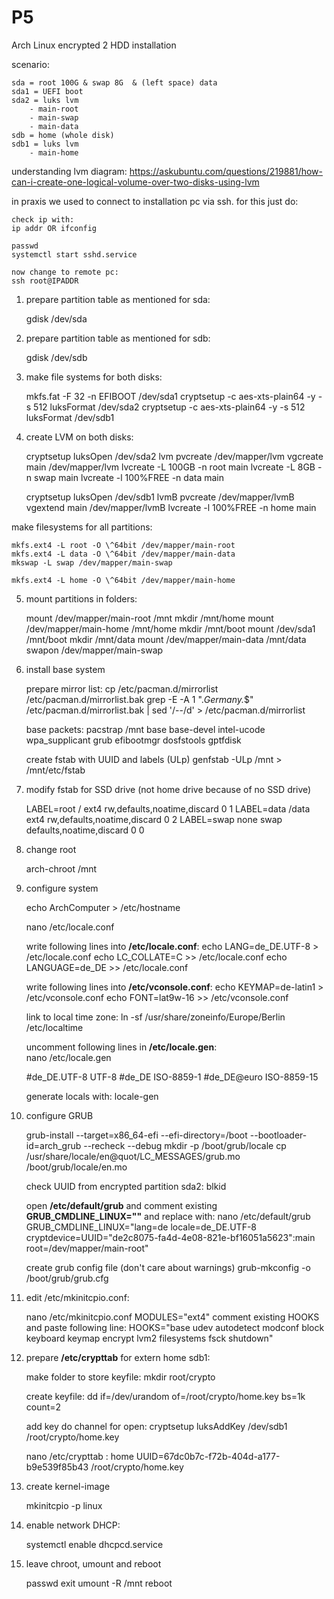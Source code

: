 # P5
Arch Linux encrypted 2 HDD installation

scenario:

	sda = root 100G & swap 8G  & (left space) data
	sda1 = UEFI boot
	sda2 = luks lvm
		- main-root
		- main-swap
		- main-data
	sdb = home (whole disk)
	sdb1 = luks lvm
		- main-home 

understanding lvm diagram: https://askubuntu.com/questions/219881/how-can-i-create-one-logical-volume-over-two-disks-using-lvm

in praxis we used to connect to installation pc via ssh. for this just do:

	check ip with:
	ip addr OR ifconfig

	passwd
	systemctl start sshd.service
	
	now change to remote pc:
	ssh root@IPADDR

1. prepare partition table as mentioned for sda:

	gdisk /dev/sda
	
2. prepare partition table as mentioned for sdb:

	gdisk /dev/sdb

3. make file systems for both disks:
	
	mkfs.fat -F 32 -n EFIBOOT /dev/sda1
	cryptsetup -c aes-xts-plain64 -y -s 512 luksFormat /dev/sda2
	cryptsetup -c aes-xts-plain64 -y -s 512 luksFormat /dev/sdb1
	
4. create LVM on both disks:
	
	cryptsetup luksOpen /dev/sda2 lvm
	pvcreate /dev/mapper/lvm
	vgcreate main /dev/mapper/lvm
	lvcreate -L 100GB -n root main
	lvcreate -L 8GB -n swap main
	lvcreate -l 100%FREE -n data main

	cryptsetup luksOpen /dev/sdb1 lvmB
	pvcreate /dev/mapper/lvmB
	vgextend main /dev/mapper/lvmB 
	lvcreate -l 100%FREE -n home main

make filesystems for all partitions:

	mkfs.ext4 -L root -O \^64bit /dev/mapper/main-root
	mkfs.ext4 -L data -O \^64bit /dev/mapper/main-data
	mkswap -L swap /dev/mapper/main-swap

	mkfs.ext4 -L home -O \^64bit /dev/mapper/main-home

5. mount partitions in folders:
	
	mount /dev/mapper/main-root /mnt
	mkdir /mnt/home
	mount /dev/mapper/main-home /mnt/home
	mkdir /mnt/boot
	mount /dev/sda1 /mnt/boot
	mkdir /mnt/data
	mount /dev/mapper/main-data /mnt/data
	swapon /dev/mapper/main-swap

6. install base system

	prepare mirror list:
	cp /etc/pacman.d/mirrorlist /etc/pacman.d/mirrorlist.bak
	grep -E -A 1 ".*Germany.*$" /etc/pacman.d/mirrorlist.bak | sed '/--/d' > /etc/pacman.d/mirrorlist
	
	base packets:
	pacstrap /mnt base base-devel intel-ucode wpa_supplicant grub efibootmgr dosfstools gptfdisk
	
	create fstab with UUID and labels (ULp)
	genfstab -ULp /mnt > /mnt/etc/fstab  

7. modify fstab for SSD drive (not home drive because of no SSD drive)
	
	LABEL=root              /               ext4            rw,defaults,noatime,discard     0 1
	LABEL=data              /data           ext4            rw,defaults,noatime,discard     0 2
	LABEL=swap              none            swap            defaults,noatime,discard        0 0

8. change root

	arch-chroot /mnt

9. configure system
	
	echo ArchComputer > /etc/hostname

	nano /etc/locale.conf

	write following lines into **/etc/locale.conf**:
	echo LANG=de_DE.UTF-8 > /etc/locale.conf
	echo LC_COLLATE=C >> /etc/locale.conf
	echo LANGUAGE=de_DE >> /etc/locale.conf
	
	write following lines into **/etc/vconsole.conf**:
	echo KEYMAP=de-latin1 > /etc/vconsole.conf
	echo FONT=lat9w-16 >> /etc/vconsole.conf

	link to local time zone:
	ln -sf /usr/share/zoneinfo/Europe/Berlin /etc/localtime

	uncomment following lines in **/etc/locale.gen**:	
	nano /etc/locale.gen

	#de_DE.UTF-8 UTF-8
	#de_DE ISO-8859-1
	#de_DE@euro ISO-8859-15

	generate locals with:
	locale-gen

10. configure GRUB

	grub-install --target=x86_64-efi --efi-directory=/boot --bootloader-id=arch_grub --recheck --debug
	mkdir -p /boot/grub/locale
	cp /usr/share/locale/en\@quot/LC_MESSAGES/grub.mo /boot/grub/locale/en.mo

	check UUID from encrypted partition sda2:
	blkid

	open **/etc/default/grub** and comment existing **GRUB_CMDLINE_LINUX=""** and replace with:
	nano /etc/default/grub
	GRUB_CMDLINE_LINUX="lang=de locale=de_DE.UTF-8 cryptdevice=UUID="de2c8075-fa4d-4e08-821e-bf16051a5623":main root=/dev/mapper/main-root"

	create grub config file (don't care about warnings)
	grub-mkconfig -o /boot/grub/grub.cfg

11. edit /etc/mkinitcpio.conf:

	nano /etc/mkinitcpio.conf
	MODULES="ext4"
	comment existing HOOKS and paste following line:
	HOOKS="base udev autodetect modconf block keyboard keymap encrypt lvm2 filesystems fsck shutdown"


12. prepare **/etc/crypttab** for extern home sdb1:
	
	make folder to store keyfile:
	mkdir root/crypto
	
	create keyfile:
	dd if=/dev/urandom of=/root/crypto/home.key bs=1k count=2 

	add key do channel for open:
	cryptsetup luksAddKey /dev/sdb1 /root/crypto/home.key

	nano /etc/crypttab : 
	home	UUID=67dc0b7c-f72b-404d-a177-b9e539f85b43	/root/crypto/home.key 

13. create kernel-image

	mkinitcpio -p linux

14. enable network DHCP:
	
	systemctl enable dhcpcd.service


15. leave chroot, umount and reboot
	
	passwd
	exit
	umount -R /mnt
	reboot
